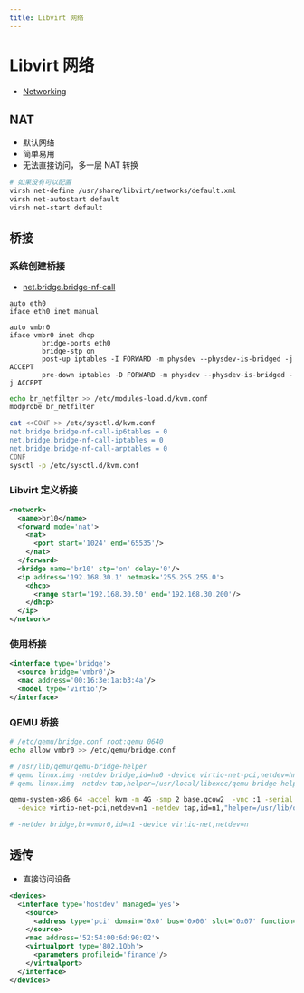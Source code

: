 ```yaml
---
title: Libvirt 网络
---
```


# Libvirt 网络
* [Networking](https://wiki.libvirt.org/page/Networking)

## NAT
* 默认网络
* 简单易用
* 无法直接访问，多一层 NAT 转换

```bash
# 如果没有可以配置
virsh net-define /usr/share/libvirt/networks/default.xml
virsh net-autostart default
virsh net-start default
```

## 桥接

### 系统创建桥接
* [net.bridge.bridge-nf-call](https://wiki.libvirt.org/page/Net.bridge.bridge-nf-call_and_sysctl.conf)

```
auto eth0
iface eth0 inet manual

auto vmbr0
iface vmbr0 inet dhcp
        bridge-ports eth0
        bridge-stp on
        post-up iptables -I FORWARD -m physdev --physdev-is-bridged -j ACCEPT
        pre-down iptables -D FORWARD -m physdev --physdev-is-bridged -j ACCEPT
```

```bash
echo br_netfilter >> /etc/modules-load.d/kvm.conf
modprobe br_netfilter

cat <<CONF >> /etc/sysctl.d/kvm.conf
net.bridge.bridge-nf-call-ip6tables = 0
net.bridge.bridge-nf-call-iptables = 0
net.bridge.bridge-nf-call-arptables = 0
CONF
sysctl -p /etc/sysctl.d/kvm.conf
```

### Libvirt 定义桥接

```xml
<network>
  <name>br10</name>
  <forward mode='nat'>
    <nat>
      <port start='1024' end='65535'/>
    </nat>
  </forward>
  <bridge name='br10' stp='on' delay='0'/>
  <ip address='192.168.30.1' netmask='255.255.255.0'>
    <dhcp>
      <range start='192.168.30.50' end='192.168.30.200'/>
    </dhcp>
  </ip>
</network>
```

### 使用桥接

```xml
<interface type='bridge'>
  <source bridge='vmbr0'/>
  <mac address='00:16:3e:1a:b3:4a'/>
  <model type='virtio'/>
</interface>
```

### QEMU 桥接

```bash
# /etc/qemu/bridge.conf root:qemu 0640
echo allow vmbr0 >> /etc/qemu/bridge.conf

# /usr/lib/qemu/qemu-bridge-helper
# qemu linux.img -netdev bridge,id=hn0 -device virtio-net-pci,netdev=hn0,id=nic1
# qemu linux.img -netdev tap,helper=/usr/local/libexec/qemu-bridge-helper,id=hn0 -device virtio-net-pci,netdev=hn0,id=nic1

qemu-system-x86_64 -accel kvm -m 4G -smp 2 base.qcow2  -vnc :1 -serial stdio \
  -device virtio-net-pci,netdev=n1 -netdev tap,id=n1,"helper=/usr/lib/qemu/qemu-bridge-helper"

# -netdev bridge,br=vmbr0,id=n1 -device virtio-net,netdev=n
```

## 透传
* 直接访问设备

```xml
<devices>
  <interface type='hostdev' managed='yes'>
    <source>
      <address type='pci' domain='0x0' bus='0x00' slot='0x07' function='0x0'/>
    </source>
    <mac address='52:54:00:6d:90:02'>
    <virtualport type='802.1Qbh'>
      <parameters profileid='finance'/>
    </virtualport>
  </interface>
</devices>
```
